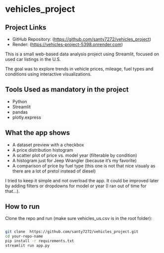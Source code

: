 # vehicles_project

##  Project Links

- GitHub Repository: (https://github.com/santy7272/vehicles_project)
- Render: (https://vehicles-project-5398.onrender.com)

This is a small web-based data analysis project using Streamlit, focused on used car listings in the U.S.

The goal was to explore trends in vehicle prices, mileage, fuel types and conditions using interactive visualizations.

## Tools Used as mandatory in the project

- Python
- Streamlit
- pandas
- plotly.express

## What the app shows

- A dataset preview with a checkbox
- A price distribution histogram
- A scatter plot of price vs. model year (filterable by condition)
- A histogram just for Jeep Wrangler (because it’s my favorite)
- A comparison of price by fuel type (this one is not that nice visualy as there are a lot of pretol instead of diesel)

I tried to keep it simple and not overload the app. It could be improved later by adding filters or dropdowns for model or year (I ran out of time for that...).

## How to run

Clone the repo and run (make sure vehicles_us.csv is in the root folder):

```bash

git clone  https://github.com/santy7272/vehicles_project.git
cd your-repo-name
pip install -r requirements.txt
streamlit run app.py


